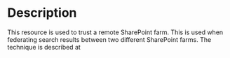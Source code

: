 # Description

This resource is used to trust a remote SharePoint farm. This is used when
federating search results between two different SharePoint farms. The
technique is described at
